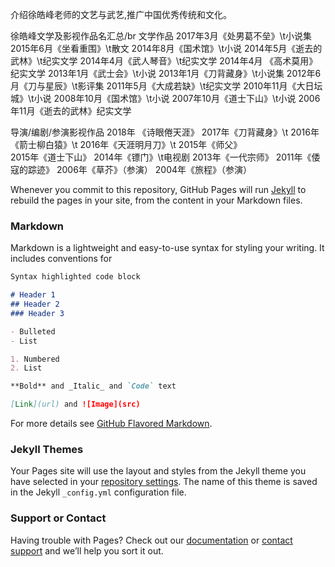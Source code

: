 介绍徐皓峰老师的文艺与武艺,推广中国优秀传统和文化。

徐皓峰文学及影视作品名汇总/br
文学作品
2017年3月《处男葛不垒》\t小说集
2015年6月《坐看重围》\t散文
2014年8月《国术馆》\t小说
2014年5月《逝去的武林》\t纪实文学
2014年4月《武人琴音》\t纪实文学
2014年4月 《高术莫用》纪实文学
2013年1月《武士会》\t小说
2013年1月《刀背藏身》\t小说集
2012年6月《刀与星辰》\t影评集
2011年5月《大成若缺》\t纪实文学
2010年11月《大日坛城》\t小说
2008年10月《国术馆》\t小说
2007年10月《道士下山》\t小说
2006年11月《逝去的武林》纪实文学


导演/编剧/参演影视作品
2018年 《诗眼倦天涯》
2017年《刀背藏身》\t
2016年《箭士柳白猿》\t
2016年《天涯明月刀》\t
2015年《师父》   
2015年《道士下山》
2014年《镖门》\t电视剧
2013年《一代宗师》
2011年《倭寇的踪迹》
2006年《草芥》（参演）
2004年《旅程》（参演）


Whenever you commit to this repository, GitHub Pages will run [Jekyll](https://jekyllrb.com/) to rebuild the pages in your site, from the content in your Markdown files.

### Markdown

Markdown is a lightweight and easy-to-use syntax for styling your writing. It includes conventions for

```markdown
Syntax highlighted code block

# Header 1
## Header 2
### Header 3

- Bulleted
- List

1. Numbered
2. List

**Bold** and _Italic_ and `Code` text

[Link](url) and ![Image](src)
```

For more details see [GitHub Flavored Markdown](https://guides.github.com/features/mastering-markdown/).

### Jekyll Themes

Your Pages site will use the layout and styles from the Jekyll theme you have selected in your [repository settings](https://github.com/tomxiongs/firsttest/settings). The name of this theme is saved in the Jekyll `_config.yml` configuration file.

### Support or Contact

Having trouble with Pages? Check out our [documentation](https://help.github.com/categories/github-pages-basics/) or [contact support](https://github.com/contact) and we’ll help you sort it out.
